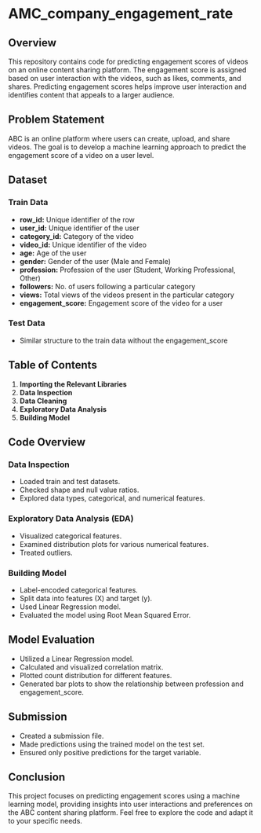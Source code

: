 # AMC_company_engagement_rate

## Overview
This repository contains code for predicting engagement scores of videos on an online content sharing platform. The engagement score is assigned based on user interaction with the videos, such as likes, comments, and shares. Predicting engagement scores helps improve user interaction and identifies content that appeals to a larger audience.
## Problem Statement
ABC is an online platform where users can create, upload, and share videos. The goal is to develop a machine learning approach to predict the engagement score of a video on a user level.
## Dataset
### Train Data
- **row_id:** Unique identifier of the row
- **user_id:** Unique identifier of the user
- **category_id:** Category of the video
- **video_id:** Unique identifier of the video
- **age:** Age of the user
- **gender:** Gender of the user (Male and Female)
- **profession:** Profession of the user (Student, Working Professional, Other)
- **followers:** No. of users following a particular category
- **views:** Total views of the videos present in the particular category
- **engagement_score:** Engagement score of the video for a user
### Test Data
- Similar structure to the train data without the engagement_score
## Table of Contents
1. **Importing the Relevant Libraries**
2. **Data Inspection**
3. **Data Cleaning**
4. **Exploratory Data Analysis**
5. **Building Model**
## Code Overview
### Data Inspection
- Loaded train and test datasets.
- Checked shape and null value ratios.
- Explored data types, categorical, and numerical features.
### Exploratory Data Analysis (EDA)
- Visualized categorical features.
- Examined distribution plots for various numerical features.
- Treated outliers.
### Building Model
- Label-encoded categorical features.
- Split data into features (X) and target (y).
- Used Linear Regression model.
- Evaluated the model using Root Mean Squared Error.
## Model Evaluation
- Utilized a Linear Regression model.
- Calculated and visualized correlation matrix.
- Plotted count distribution for different features.
- Generated bar plots to show the relationship between profession and engagement_score.
## Submission
- Created a submission file.
- Made predictions using the trained model on the test set.
- Ensured only positive predictions for the target variable.
## Conclusion
This project focuses on predicting engagement scores using a machine learning model, providing insights into user interactions and preferences on the ABC content sharing platform.
Feel free to explore the code and adapt it to your specific needs.
